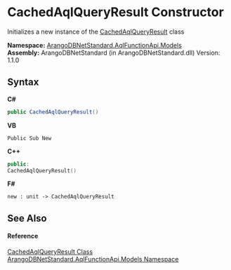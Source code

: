 # CachedAqlQueryResult Constructor 
 

Initializes a new instance of the <a href="f6d158a6-f5b0-e10f-8eed-ff14a2242091">CachedAqlQueryResult</a> class

**Namespace:**&nbsp;<a href="e03acbe1-782e-533e-7ffe-cd51613ed54f">ArangoDBNetStandard.AqlFunctionApi.Models</a><br />**Assembly:**&nbsp;ArangoDBNetStandard (in ArangoDBNetStandard.dll) Version: 1.1.0

## Syntax

**C#**<br />
``` C#
public CachedAqlQueryResult()
```

**VB**<br />
``` VB
Public Sub New
```

**C++**<br />
``` C++
public:
CachedAqlQueryResult()
```

**F#**<br />
``` F#
new : unit -> CachedAqlQueryResult
```


## See Also


#### Reference
<a href="f6d158a6-f5b0-e10f-8eed-ff14a2242091">CachedAqlQueryResult Class</a><br /><a href="e03acbe1-782e-533e-7ffe-cd51613ed54f">ArangoDBNetStandard.AqlFunctionApi.Models Namespace</a><br />